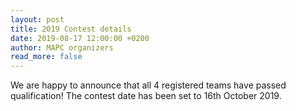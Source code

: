```yaml
---
layout: post
title: 2019 Contest details
date: 2019-08-17 12:00:00 +0200
author: MAPC organizers
read_more: false
---
```


We are happy to announce that all 4 registered teams have passed qualification! The contest date has been set to 16th October 2019.